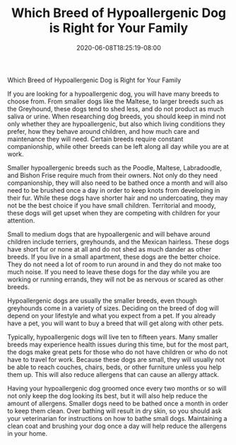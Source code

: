 ﻿---
title: "Which Breed of Hypoallergenic Dog is Right for Your Family"
date: 2020-06-08T18:25:19-08:00
description: "hypoallergenic dogs Tips for Web Success"
featured_image: "/images/hypoallergenic dogs.jpg"
tags: ["hypoallergenic dogs"]
---

Which Breed of Hypoallergenic Dog is Right for Your Family

If you are looking for a hypoallergenic dog, you will have many breeds to choose from. From smaller dogs like the Maltese, to larger breeds such as the Greyhound, these dogs tend to shed less, and do not product as much saliva or urine. When researching dog breeds, you should keep in mind not only whether they are hypoallergenic, but also which living conditions they prefer, how they behave around children, and how much care and maintenance they will need. Certain breeds require constant companionship, while other breeds can be left along all day while you are at work.

Smaller hypoallergenic breeds such as the Poodle, Maltese, Labradoodle, and Bishon Frise require much from their owners. Not only do they need companionship, they will also need to be bathed once a month and will also need to be brushed once a day in order to keep knots from developing in their fur. While these dogs have shorter hair and no undercoating, they may not be the best choice if you have small children. Territorial and moody, these dogs will get upset when they are competing with children for your attention. 

Small to medium dogs that are hypoallergenic and will behave around children include terriers, greyhounds, and the Mexican hairless. These dogs have short fur or none at all and do not shed as much dander as other breeds. If you live in a small apartment, these dogs are the better choice. They do not need a lot of room to run around in and they do not make too much noise. If you need to leave these dogs for the day while you are working or running errands, they will not be as nervous or scared as other breeds. 

Hypoallergenic dogs are usually the smaller breeds, even though greyhounds come in a variety of sizes. Deciding on the breed of dog will depend on your lifestyle and what you expect from a pet. If you already have a pet, you will want to buy a breed that will get along with other pets. 

Typically, hypoallergenic dogs will live ten to fifteen years. Many smaller breeds may experience health issues during this time, but for the most part, the dogs make great pets for those who do not have children or who do not have to travel for work. Because these dogs are small, they will usually not be able to reach couches, chairs, beds, or other furniture unless you help them up. This will also reduce allergens that can cause an allergy attack. 

Having your hypoallergenic dog groomed once every two months or so will not only keep the dog looking its best, but it will also help reduce the amount of allergens. Smaller dogs need to be bathed once a month in order to keep them clean. Over bathing will result in dry skin, so you should ask your veterinarian for instructions on how to bathe small dogs. Maintaining a clean coat and brushing your dog once a day will help reduce the allergens in your home. 

 


